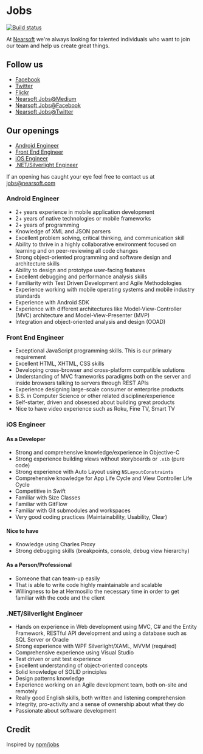# Jobs

[![Build status](https://img.shields.io/travis/Nearsoft/jobs.svg)](https://travis-ci.org/Nearsoft/jobs)

At [Nearsoft](http://nearsoft.com) we're always looking for talented individuals who want to join our team and help us create great things.

## Follow us

* [Facebook](https://www.facebook.com/NearsoftInc)
* [Twitter](https://twitter.com/nearsoft)
* [Flickr](https://www.flickr.com/photos/nearsoft)
* [Nearsoft Jobs@Medium](https://medium.com/nearsoft-jobs)
* [Nearsoft Jobs@Facebook](https://www.facebook.com/nearsoftjobs)
* [Nearsoft Jobs@Twitter](https://twitter.com/NearsoftJobs)

## Our openings

* [Android Engineer](#android-engineer)
* [Front End Engineer](#front-end-engineer)
* [iOS Engineer](#ios-engineer)
* [.NET/Silverlight Engineer](#netsilverlight-engineer)

If an opening has caught your eye feel free to contact us at [jobs@nearsoft.com](mailto:jobs@nearsoft.com)

### Android Engineer

* 2+ years experience in mobile application development
* 2+ years of native technologies or mobile frameworks
* 2+ years of programming
* Knowledge of XML and JSON parsers
* Excellent problem solving, critical thinking, and communication skill
* Ability to thrive in a highly collaborative environment focused on learning and on peer-reviewing all code changes
* Strong object-oriented programming and software design and architecture skills
* Ability to design and prototype user-facing features
* Excellent debugging and performance analysis skills
* Familiarity with Test Driven Development and Agile Methodologies
* Experience working with mobile operating systems and mobile industry standards
* Experience with Android SDK
* Experience with different architectures like Model-View-Controller (MVC) architecture and Model-View-Presenter (MVP)
* Integration and object-oriented analysis and design (OOAD)

### Front End Engineer

* Exceptional JavaScript programming skills. This is our primary requirement
* Excellent HTML, XHTML, CSS skills
* Developing cross-browser and cross-platform compatible solutions
* Understanding of MVC frameworks paradigms both on the server and inside browsers talking to servers through REST APIs
* Experience designing large-scale consumer or enterprise products
* B.S. in Computer Science or other related discipline/experience
* Self-starter, driven and obsessed about building great products
* Nice to have video experience such as Roku, Fine TV, Smart TV

### iOS Engineer

#### As a Developer

* Strong and comprehensive knowledge/experience in Objective-C
* Strong experience building views without storyboards or `.xib` (pure code)
* Strong experience with Auto Layout using `NSLayoutConstraints`
* Comprehensive knowledge for App Life Cycle and View Controller Life Cycle
* Competitive in Swift
* Familiar with Size Classes
* Familiar with GitFlow
* Familiar with Git submodules and workspaces
* Very good coding practices (Maintainability, Usability, Clear)

#### Nice to have

* Knowledge using Charles Proxy
* Strong debugging skills (breakpoints, console, debug view hierarchy)

#### As a Person/Professional

* Someone that can team-up easily
* That is able to write code highly maintainable and scalable
* Willingness to be at Hermosillo the necessary time in order to get familiar with the code and the client

### .NET/Silverlight Engineer

* Hands on experience in Web development using MVC, C# and the Entity Framework, RESTful API development and using a database such as SQL Server or Oracle
* Strong experience with WPF Silverlight/XAML, MVVM (required)
* Comprehensive experience using Visual Studio
* Test driven or unit test experience
* Excellent understanding of object-oriented concepts
* Solid knowledge of SOLID principles
* Design patterns knowledge
* Experience working on an Agile development team, both on-site and remotely
* Really good English skills, both written and listening comprehension
* Integrity, pro-activity and a sense of ownership about what they do
* Passionate about software development

## Credit

Inspired by [npm/jobs](https://github.com/npm/jobs)
